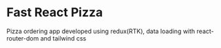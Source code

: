 # Fast React Pizza

Pizza ordering app developed using redux(RTK), data loading with react-router-dom and tailwind css
